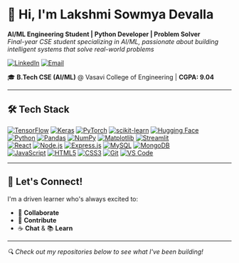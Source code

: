 # 👋 Hi, I'm Lakshmi Sowmya Devalla  
**AI/ML Engineering Student | Python Developer | Problem Solver**  
*Final-year CSE student specializing in AI/ML, passionate about building intelligent systems that solve real-world problems*  

[![LinkedIn](https://img.shields.io/badge/LinkedIn-Let's_Connect-%230A66C2?style=for-the-badge&logo=linkedin)](https://linkedin.com/in/sowmya-devalla) [![Email](https://img.shields.io/badge/Email-Reach_Out-%23D14836?style=for-the-badge&logo=gmail)](mailto:sowmyadevalla49@gmail.com)

🎓 **B.Tech CSE (AI/ML)** @ Vasavi College of Engineering | **CGPA: 9.04**

---

## 🛠️ Tech Stack

[![TensorFlow](https://img.shields.io/badge/TensorFlow-FF6F00?style=for-the-badge&logo=tensorflow)](https://www.tensorflow.org) [![Keras](https://img.shields.io/badge/Keras-D00000?style=for-the-badge&logo=keras)](https://keras.io) [![PyTorch](https://img.shields.io/badge/PyTorch-EE4C2C?style=for-the-badge&logo=pytorch)](https://pytorch.org) [![scikit-learn](https://img.shields.io/badge/scikit--learn-F7931E?style=for-the-badge&logo=scikit-learn)](https://scikit-learn.org) [![Hugging Face](https://img.shields.io/badge/Hugging_Face-FF6C37?style=for-the-badge&logo=huggingface)](https://huggingface.co)  
[![Python](https://img.shields.io/badge/Python-3776AB?style=for-the-badge&logo=python)](https://www.python.org) [![Pandas](https://img.shields.io/badge/Pandas-150458?style=for-the-badge&logo=pandas)](https://pandas.pydata.org) [![NumPy](https://img.shields.io/badge/NumPy-013243?style=for-the-badge&logo=numpy)](https://numpy.org) [![Matplotlib](https://img.shields.io/badge/Matplotlib-11557C?style=for-the-badge&logo=matplotlib)](https://matplotlib.org) [![Streamlit](https://img.shields.io/badge/Streamlit-FF4B4B?style=for-the-badge&logo=streamlit)](https://streamlit.io)  
[![React](https://img.shields.io/badge/React-20232A?style=for-the-badge&logo=react)](https://reactjs.org) [![Node.js](https://img.shields.io/badge/Node.js-339933?style=for-the-badge&logo=nodedotjs)](https://nodejs.org) [![Express.js](https://img.shields.io/badge/Express.js-000000?style=for-the-badge&logo=express)](https://expressjs.com) [![MySQL](https://img.shields.io/badge/MySQL-4479A1?style=for-the-badge&logo=mysql)](https://www.mysql.com) [![MongoDB](https://img.shields.io/badge/MongoDB-47A248?style=for-the-badge&logo=mongodb)](https://www.mongodb.com)  
[![JavaScript](https://img.shields.io/badge/JavaScript-F7DF1E?style=for-the-badge&logo=javascript)](https://developer.mozilla.org/en-US/docs/Web/JavaScript) [![HTML5](https://img.shields.io/badge/HTML5-E34F26?style=for-the-badge&logo=html5)](https://developer.mozilla.org/en/docs/Web/HTML) [![CSS3](https://img.shields.io/badge/CSS3-1572B6?style=for-the-badge&logo=css3)](https://developer.mozilla.org/en/docs/Web/CSS) [![Git](https://img.shields.io/badge/Git-F05032?style=for-the-badge&logo=git)](https://git-scm.com) [![VS Code](https://img.shields.io/badge/VS_Code-007ACC?style=for-the-badge&logo=visual-studio-code)](https://code.visualstudio.com)  

---

## 💬 Let's Connect!  

I'm a driven learner who's always excited to:  
- 🤝 **Collaborate**     
- 🎯 **Contribute**
- ☕ **Chat** & 📚 **Learn**

---

*🔍 Check out my repositories below to see what I've been building!* 
